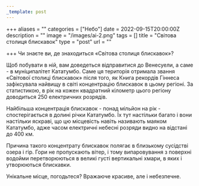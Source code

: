 ```yaml
---
_template: post
---
```


+++
aliases = ""
categories = ["Небо"]
date = 2022-09-15T20:00:00Z
description = ""
image = "/images/ai-2.png"
tags = []
title = "Світова столиця блискавок"
type = "post"
url = ""

+++
Чи знаєте ви, де знаходиться «Світова столиця блискавок»?  
  
Щоб побувати в ній, вам доведеться відправитися до Венесуели, а саме - в муніципалітет Кататумбо. Саме ця територія отримала звання «Світової столиці блискавок» після того, як Книга рекордів Гіннеса зафіксувала найвищу в світі концентрацію блискавок в цьому регіоні. За статистикою, в рік на кожен квадратний кілометр цього регіону доводиться 250 електричних розрядів.  
  
Найбільша концентрація блискавок - понад мільйон на рік - спостерігається в долині річки Кататумбо. Їх тут настільки багато і вони настільки яскраві, що цю місцевість навіть називають маяком Кататумбо, адже часом електричні небесні розряди видно на відстані до 400 км.  
  
Причина такого концентрату блискавок полягає в близькому сусідстві озера і гір. Гори не пропускають вітер, і тому випаровування з поверхні водойми перетворюються в великі густі вертикальні хмари, в яких і утворюються блискавки.  
  
Унікальне місце, погодьтеся? Вражаюче красиве, але і небезпечне.
